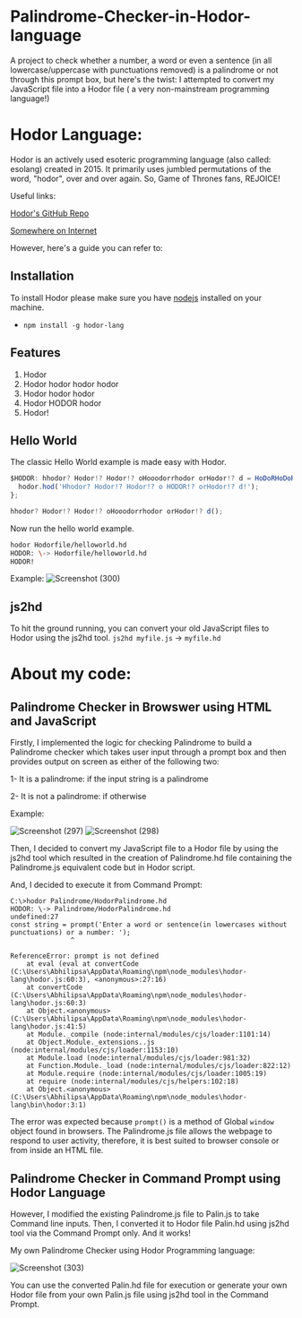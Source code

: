 # Palindrome-Checker-in-Hodor-language

A project to check whether a number, a word or even a sentence (in all lowercase/uppercase with punctuations removed) is a palindrome or not through this prompt box, but here's the twist: I attempted to convert my JavaScript file into a Hodor file ( a very non-mainstream programming language!)

# Hodor Language:

Hodor is an actively used esoteric programming language (also called: esolang) created in 2015. It primarily uses jumbled permutations of the word, "hodor", over and over again. So, Game of Thrones fans, REJOICE!

Useful links:

[Hodor's GitHub Repo](https://github.com/hummingbirdtech/hodor)

[Somewhere on Internet](https://codelani.com/languages/hodor.html#:~:text=hodor%20is%20an%20actively%20used,it%20easier%20than%20ever%20before.)

However, here's a guide you can refer to:

## Installation
To install Hodor please make sure you have [nodejs](https://nodejs.org/) installed on your machine.
- `npm install -g hodor-lang`

## Features
1. Hodor
2. Hodor hodor hodor hodor
3. Hodor hodor hodor 
4. Hodor HODOR hodor
5. Hodor!

## Hello World
The classic Hello World example is made easy with Hodor.

```javascript
$HODOR: hhodor? Hodor!? Hodor!? oHooodorrhodor orHodor!? d = HoDoRHoDoR () {
  hodor.hod('Hhodor? Hodor!? Hodor!? o HODOR!? orHodor!? d!');
};

hhodor? Hodor!? Hodor!? oHooodorrhodor orHodor!? d();
```

Now run the hello world example.

```bash
hodor Hodorfile/helloworld.hd
HODOR: \-> Hodorfile/helloworld.hd
HODOR!
```

Example:
![Screenshot (300)](https://user-images.githubusercontent.com/80174214/149141326-4aa326f0-9ce1-4a56-b93f-6741985dc8b6.png)


## js2hd
To hit the ground running, you can convert your old JavaScript files to Hodor using the js2hd tool.
`js2hd myfile.js` -> `myfile.hd`



# About my code:

## Palindrome Checker in Browswer using HTML and JavaScript

Firstly, I implemented the logic for checking Palindrome to build a Palindrome checker which takes user input through a prompt box and then provides output on screen as either of the following two:

1- It is a palindrome: if the input string is a palindrome

2- It is not a palindrome: if otherwise

Example:

![Screenshot (297)](https://user-images.githubusercontent.com/80174214/149125111-bb06632a-7b6c-4369-aa7a-1ade2760d5ad.png)
![Screenshot (298)](https://user-images.githubusercontent.com/80174214/149125152-5e05ae95-4810-42b7-99f3-93c624d00707.png)

Then, I decided to convert my JavaScript file to a Hodor file by using the js2hd tool which resulted in the creation of Palindrome.hd file containing the Palindrome.js equivalent code but in Hodor script. 

And, I decided to execute it from Command Prompt:

```
C:\>hodor Palindrome/HodorPalindrome.hd
HODOR: \-> Palindrome/HodorPalindrome.hd
undefined:27
const string = prompt('Enter a word or sentence(in lowercases without punctuations) or a number: ');
               ^

ReferenceError: prompt is not defined
    at eval (eval at convertCode (C:\Users\Abhilipsa\AppData\Roaming\npm\node_modules\hodor-lang\hodor.js:60:3), <anonymous>:27:16)
    at convertCode (C:\Users\Abhilipsa\AppData\Roaming\npm\node_modules\hodor-lang\hodor.js:60:3)
    at Object.<anonymous> (C:\Users\Abhilipsa\AppData\Roaming\npm\node_modules\hodor-lang\hodor.js:41:5)
    at Module._compile (node:internal/modules/cjs/loader:1101:14)
    at Object.Module._extensions..js (node:internal/modules/cjs/loader:1153:10)
    at Module.load (node:internal/modules/cjs/loader:981:32)
    at Function.Module._load (node:internal/modules/cjs/loader:822:12)
    at Module.require (node:internal/modules/cjs/loader:1005:19)
    at require (node:internal/modules/cjs/helpers:102:18)
    at Object.<anonymous> (C:\Users\Abhilipsa\AppData\Roaming\npm\node_modules\hodor-lang\bin\hodor:3:1)
```

The error was expected because ```prompt()``` is a method of Global ```window``` object found in browsers. The Palindrome.js file allows the webpage to respond to user activity, therefore, it is best suited to browser console or from inside an HTML file.

## Palindrome Checker in Command Prompt using Hodor Language

However, I modified the existing Palindrome.js file to Palin.js to take Command line inputs. Then, I converted it to Hodor file Palin.hd using js2hd tool via the Command Prompt only.
And it works!

My own Palindrome Checker using Hodor Programming language:

![Screenshot (303)](https://user-images.githubusercontent.com/80174214/149189013-31bba67b-a64c-4c3c-b4a4-58794eb37357.png)

You can use the converted Palin.hd file for execution or generate your own Hodor file from your own Palin.js file using js2hd tool in the Command Prompt.



